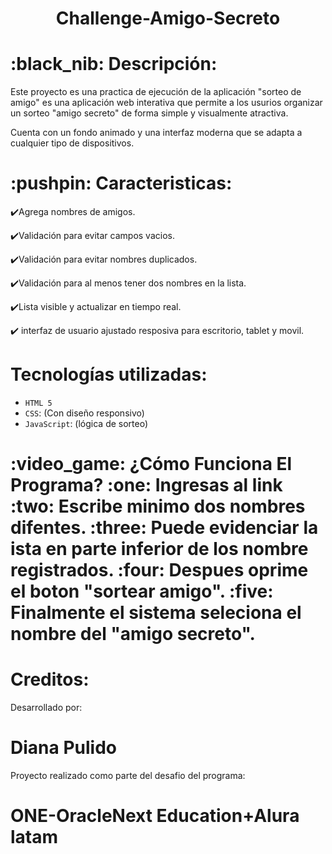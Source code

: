 <h1 align="center"> Challenge-Amigo-Secreto </h1>
    <h1>:black_nib: Descripción:</h1>
   
Este proyecto es una practica de ejecución de la aplicación "sorteo de amigo" es una aplicación web interativa que permite a los usurios organizar un sorteo "amigo secreto" de forma simple y visualmente atractiva.

Cuenta con un fondo animado y una interfaz moderna que se adapta a cualquier tipo de dispositivos.


 <h1>:pushpin: Caracteristicas:</h1>

:heavy_check_mark:Agrega nombres de amigos.

:heavy_check_mark:Validación para evitar campos vacios.

:heavy_check_mark:Validación para evitar nombres duplicados.

:heavy_check_mark:Validación para al menos tener dos nombres en la lista.

:heavy_check_mark:Lista visible y actualizar en tiempo real. 

:heavy_check_mark: interfaz de usuario ajustado resposiva para escritorio, tablet y movil.


 <h1> Tecnologías utilizadas:</h1>
 
 - `HTML 5`
- `CSS`: (Con diseño responsivo)
- `JavaScript`: (lógica de sorteo)

<h1> :video_game: ¿Cómo Funciona El Programa?
:one: Ingresas al link 
:two: Escribe minimo dos nombres difentes. 
:three: Puede evidenciar la ista en parte inferior de los nombre registrados.
:four: Despues oprime el boton "sortear amigo".
:five: Finalmente el sistema seleciona el nombre del "amigo secreto".
    
 <h1> Creditos:</h1>
 Desarrollado por: <H1>Diana Pulido</H1>
 Proyecto realizado como parte del desafio del programa: <H1>ONE-OracleNext Education+Alura latam</H1>
 





 
